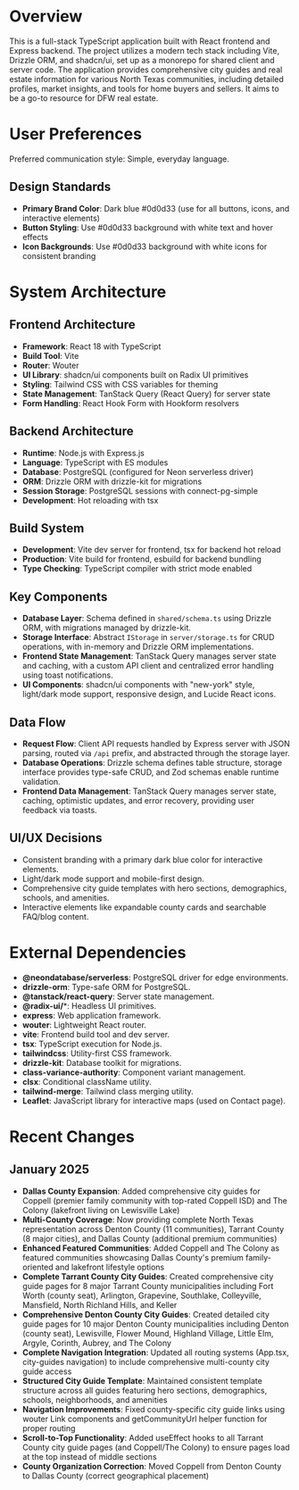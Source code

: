 # Overview

This is a full-stack TypeScript application built with React frontend and Express backend. The project utilizes a modern tech stack including Vite, Drizzle ORM, and shadcn/ui, set up as a monorepo for shared client and server code. The application provides comprehensive city guides and real estate information for various North Texas communities, including detailed profiles, market insights, and tools for home buyers and sellers. It aims to be a go-to resource for DFW real estate.

# User Preferences

Preferred communication style: Simple, everyday language.

## Design Standards
- **Primary Brand Color**: Dark blue #0d0d33 (use for all buttons, icons, and interactive elements)
- **Button Styling**: Use #0d0d33 background with white text and hover effects
- **Icon Backgrounds**: Use #0d0d33 background with white icons for consistent branding

# System Architecture

## Frontend Architecture
- **Framework**: React 18 with TypeScript
- **Build Tool**: Vite
- **Router**: Wouter
- **UI Library**: shadcn/ui components built on Radix UI primitives
- **Styling**: Tailwind CSS with CSS variables for theming
- **State Management**: TanStack Query (React Query) for server state
- **Form Handling**: React Hook Form with Hookform resolvers

## Backend Architecture
- **Runtime**: Node.js with Express.js
- **Language**: TypeScript with ES modules
- **Database**: PostgreSQL (configured for Neon serverless driver)
- **ORM**: Drizzle ORM with drizzle-kit for migrations
- **Session Storage**: PostgreSQL sessions with connect-pg-simple
- **Development**: Hot reloading with tsx

## Build System
- **Development**: Vite dev server for frontend, tsx for backend hot reload
- **Production**: Vite build for frontend, esbuild for backend bundling
- **Type Checking**: TypeScript compiler with strict mode enabled

## Key Components
- **Database Layer**: Schema defined in `shared/schema.ts` using Drizzle ORM, with migrations managed by drizzle-kit.
- **Storage Interface**: Abstract `IStorage` in `server/storage.ts` for CRUD operations, with in-memory and Drizzle ORM implementations.
- **Frontend State Management**: TanStack Query manages server state and caching, with a custom API client and centralized error handling using toast notifications.
- **UI Components**: shadcn/ui components with "new-york" style, light/dark mode support, responsive design, and Lucide React icons.

## Data Flow
- **Request Flow**: Client API requests handled by Express server with JSON parsing, routed via `/api` prefix, and abstracted through the storage layer.
- **Database Operations**: Drizzle schema defines table structure, storage interface provides type-safe CRUD, and Zod schemas enable runtime validation.
- **Frontend Data Management**: TanStack Query manages server state, caching, optimistic updates, and error recovery, providing user feedback via toasts.

## UI/UX Decisions
- Consistent branding with a primary dark blue color for interactive elements.
- Light/dark mode support and mobile-first design.
- Comprehensive city guide templates with hero sections, demographics, schools, and amenities.
- Interactive elements like expandable county cards and searchable FAQ/blog content.

# External Dependencies

- **@neondatabase/serverless**: PostgreSQL driver for edge environments.
- **drizzle-orm**: Type-safe ORM for PostgreSQL.
- **@tanstack/react-query**: Server state management.
- **@radix-ui/***: Headless UI primitives.
- **express**: Web application framework.
- **wouter**: Lightweight React router.
- **vite**: Frontend build tool and dev server.
- **tsx**: TypeScript execution for Node.js.
- **tailwindcss**: Utility-first CSS framework.
- **drizzle-kit**: Database toolkit for migrations.
- **class-variance-authority**: Component variant management.
- **clsx**: Conditional className utility.
- **tailwind-merge**: Tailwind class merging utility.
- **Leaflet**: JavaScript library for interactive maps (used on Contact page).

# Recent Changes

## January 2025
- **Dallas County Expansion**: Added comprehensive city guides for Coppell (premier family community with top-rated Coppell ISD) and The Colony (lakefront living on Lewisville Lake)
- **Multi-County Coverage**: Now providing complete North Texas representation across Denton County (11 communities), Tarrant County (8 major cities), and Dallas County (additional premium communities)
- **Enhanced Featured Communities**: Added Coppell and The Colony as featured communities showcasing Dallas County's premium family-oriented and lakefront lifestyle options
- **Complete Tarrant County City Guides**: Created comprehensive city guide pages for 8 major Tarrant County municipalities including Fort Worth (county seat), Arlington, Grapevine, Southlake, Colleyville, Mansfield, North Richland Hills, and Keller
- **Comprehensive Denton County City Guides**: Created detailed city guide pages for 10 major Denton County municipalities including Denton (county seat), Lewisville, Flower Mound, Highland Village, Little Elm, Argyle, Corinth, Aubrey, and The Colony
- **Complete Navigation Integration**: Updated all routing systems (App.tsx, city-guides navigation) to include comprehensive multi-county city guide access
- **Structured City Guide Template**: Maintained consistent template structure across all guides featuring hero sections, demographics, schools, neighborhoods, and amenities
- **Navigation Improvements**: Fixed county-specific city guide links using wouter Link components and getCommunityUrl helper function for proper routing
- **Scroll-to-Top Functionality**: Added useEffect hooks to all Tarrant County city guide pages (and Coppell/The Colony) to ensure pages load at the top instead of middle sections
- **County Organization Correction**: Moved Coppell from Denton County to Dallas County (correct geographical placement)